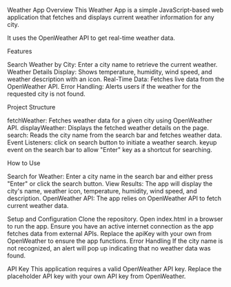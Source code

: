 Weather App
Overview
This Weather App is a simple JavaScript-based web application that fetches and displays current weather information for any city.


 It uses the OpenWeather API to get real-time weather data.

Features

Search Weather by City: Enter a city name to retrieve the current weather.
Weather Details Display: Shows temperature, humidity, wind speed, and weather description with an icon.
Real-Time Data: Fetches live data from the OpenWeather API.
Error Handling: Alerts users if the weather for the requested city is not found.


Project Structure

fetchWeather: Fetches weather data for a given city using OpenWeather API.
displayWeather: Displays the fetched weather details on the page.
search: Reads the city name from the search bar and fetches weather data.
Event Listeners:
click on search button to initiate a weather search.
keyup event on the search bar to allow "Enter" key as a shortcut for searching.



How to Use


Search for Weather: Enter a city name in the search bar and either press "Enter" or click the search button.
View Results: The app will display the city's name, weather icon, temperature, humidity, wind speed, and description.
OpenWeather API: The app relies on OpenWeather API to fetch current weather data.



Setup and Configuration
Clone the repository.
Open index.html in a browser to run the app.
Ensure you have an active internet connection as the app fetches data from external APIs.
Replace the apiKey with your own from OpenWeather to ensure the app functions.
Error Handling
If the city name is not recognized, an alert will pop up indicating that no weather data was found.



API Key
This application requires a valid OpenWeather API key. Replace the placeholder API key  with your own API key from OpenWeather.


